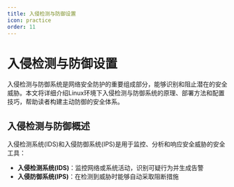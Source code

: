 ```yaml
---
title: 入侵检测与防御设置
icon: practice
order: 11
---
```


# 入侵检测与防御设置

入侵检测与防御系统是网络安全防护的重要组成部分，能够识别和阻止潜在的安全威胁。本文将详细介绍Linux环境下入侵检测与防御系统的原理、部署方法和配置技巧，帮助读者构建主动防御的安全体系。

## 入侵检测与防御概述

入侵检测系统(IDS)和入侵防御系统(IPS)是用于监控、分析和响应安全威胁的安全工具：

- **入侵检测系统(IDS)**：监控网络或系统活动，识别可疑行为并生成告警
- **入侵防御系统(IPS)**：在检测到威胁时能够自动采取阻断措施
